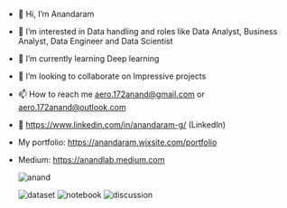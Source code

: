 - 👋 Hi, I’m Anandaram
- 👀 I’m interested in Data handling and roles like Data Analyst, Business Analyst, Data Engineer and Data Scientist 
- 🌱 I’m currently learning Deep learning 
- 💞️ I’m looking to collaborate on Impressive projects 
- 📫 How to reach me aero.172anand@gmail.com or aero.172anand@outlook.com
- 🔗 https://www.linkedin.com/in/anandaram-g/  (LinkedIn)
- My portfolio: https://anandaram.wixsite.com/portfolio
- Medium: https://anandlab.medium.com

  ![anand](https://github-readme-stats.vercel.app/api?username=anand-lab-172&show_icons=true)
  
  ![dataset](https://road-to-kaggle-grandmaster.vercel.app/api/badges/{anandaramg}/dataset)
  ![notebook](https://road-to-kaggle-grandmaster.vercel.app/api/badges/{anandaramg}/notebook)
  ![discussion](https://road-to-kaggle-grandmaster.vercel.app/api/badges/{anandaramg}/discussion)

